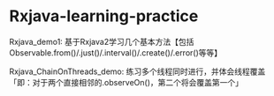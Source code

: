 # Rxjava-learning-practice

Rxjava_demo1: 基于Rxjava2学习几个基本方法【包括Observable.from()/.just()/.interval()/.create()/.error()等等】

Rxjava_ChainOnThreads_demo: 练习多个线程同时进行，并体会线程覆盖「即：对于两个直接相邻的.observeOn()，第二个将会覆盖第一个」
